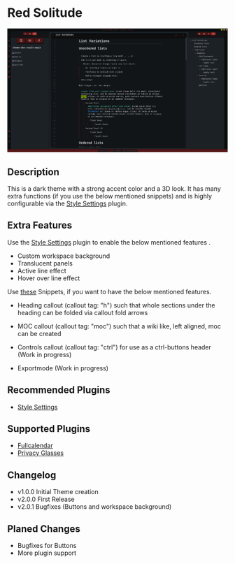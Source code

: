 # Red Solitude

![Screenshot](promo_screenshot.png)

## Description

This is a dark theme with a strong accent color and a 3D look. It has many extra functions (if you use the below mentioned snippets) and is highly configurable via the [Style Settings](https://github.com/mgmeyers/obsidian-style-settings) plugin.

## Extra Features

Use the [Style Settings](https://github.com/mgmeyers/obsidian-style-settings) plugin to enable the below mentioned features .

- Custom workspace background
- Translucent panels
- Active line effect
- Hover over line effect

Use [these](https://github.com/MajorEnkidu/red-solitude-obsidian-theme/tree/main/snippets) Snippets, if you want to have the below mentioned features.

- Heading callout (callout tag: "h") such that whole sections under the heading can be folded via callout fold arrows

- MOC callout (callout tag: "moc") such that a wiki like, left aligned, moc can be created

- Controls callout (callout tag: "ctrl") for use as a ctrl-buttons header (Work in progress)

- Exportmode (Work in progress)

## Recommended Plugins

- [Style Settings](https://github.com/mgmeyers/obsidian-style-settings)

## Supported Plugins

- [Fullcalendar](https://github.com/davish/obsidian-full-calendar)
- [Privacy Glasses](https://github.com/jillalberts/privacy-glasses)

## Changelog

- v1.0.0 Initial Theme creation
- v2.0.0 First Release
- v2.0.1 Bugfixes (Buttons and workspace background)

## Planed Changes

- Bugfixes for Buttons
- More plugin support
